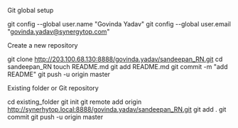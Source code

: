 
Git global setup

git config --global user.name "Govinda Yadav"
git config --global user.email "govinda.yadav@synergytop.com"

Create a new repository

git clone http://203.100.68.130:8888/govinda.yadav/sandeepan_RN.git
cd sandeepan_RN
touch README.md
git add README.md
git commit -m "add README"
git push -u origin master

Existing folder or Git repository

cd existing_folder
git init
git remote add origin http://synerhytop.local:8888/govinda.yadav/sandeepan_RN.git
git add .
git commit
git push -u origin master
